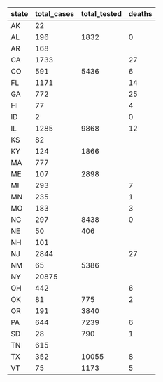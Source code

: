 state | total_cases | total_tested | deaths
--- | --- | --- | ---
AK | 22 |  | 
AL | 196 | 1832 | 0
AR | 168 |  | 
CA | 1733 |  | 27
CO | 591 | 5436 | 6
FL | 1171 |  | 14
GA | 772 |  | 25
HI | 77 |  | 4
ID | 2 |  | 0
IL | 1285 | 9868 | 12
KS | 82 |  | 
KY | 124 | 1866 | 
MA | 777 |  | 
ME | 107 | 2898 | 
MI | 293 |  | 7
MN | 235 |  | 1
MO | 183 |  | 3
NC | 297 | 8438 | 0
NE | 50 | 406 | 
NH | 101 |  | 
NJ | 2844 |  | 27
NM | 65 | 5386 | 
NY | 20875 |  | 
OH | 442 |  | 6
OK | 81 | 775 | 2
OR | 191 | 3840 | 
PA | 644 | 7239 | 6
SD | 28 | 790 | 1
TN | 615 |  | 
TX | 352 | 10055 | 8
VT | 75 | 1173 | 5

